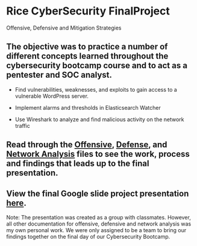 # Rice CyberSecurity FinalProject
Offensive, Defensive and Mitigation Strategies

## The objective was to practice a number of different concepts learned throughout the cybersecurity bootcamp course and to act as a pentester and SOC analyst. 

- Find vulnerabilities, weaknesses, and exploits to gain access to a vulnerable WordPress server.

- Implement alarms and thresholds in Elasticsearch Watcher

- Use Wireshark to analyze and find malicious activity on the network traffic

## Read through the [Offensive](https://github.com/Juan-byte-megabyte/Rice-CyberSecurity-FinalProject/blob/21752aa38b96050bb0d921fddeb69eba76436973/Offensive.md), [Defense](https://github.com/Juan-byte-megabyte/Rice-CyberSecurity-FinalProject/blob/21752aa38b96050bb0d921fddeb69eba76436973/Defensive.md), and [Network Analysis](https://github.com/Juan-byte-megabyte/Rice-CyberSecurity-FinalProject/blob/21752aa38b96050bb0d921fddeb69eba76436973/Network%20Analysis.md)  files to see the work, process and findings that leads up to the final presentation.

## View the final Google slide project presentation [here](https://docs.google.com/presentation/d/1AIQkgs8JS7T9u3lxf8CfSoZSuVxXM0iFDlav2uM1AVg/edit?usp=sharing).

Note: The presentation was created as a group with classmates. However, all other documentation for offensive, defensive and network analysis was my own personal work. We were only assigned to be a team to bring our findings together on the final day of our Cybersecurity Bootcamp.
